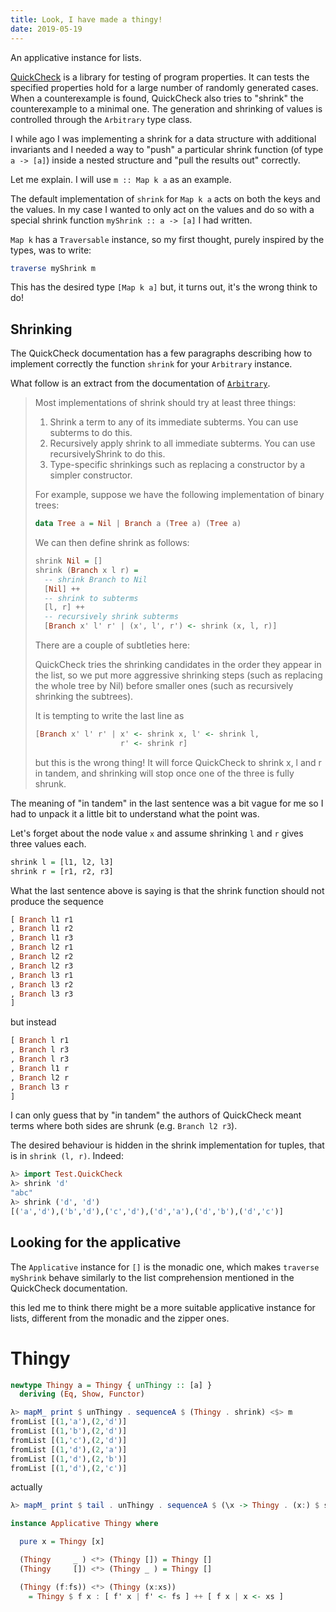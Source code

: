```yaml
---
title: Look, I have made a thingy!
date: 2019-05-19
---
```


An applicative instance for lists.

[QuickCheck](http://hackage.haskell.org/package/QuickCheck) is a library
for testing of program properties. It can tests the specified properties
hold for a large number of randomly generated cases. When a counterexample
is found, QuickCheck also tries to "shrink" the counterexample to a minimal
one. The generation and shrinking of values is controlled through the
`Arbitrary` type class.

I while ago I was implementing a shrink for a data structure with
additional invariants and I needed a way to "push" a particular shrink
function (of type `a -> [a]`) inside a nested structure and "pull the
results out" correctly.

Let me explain. I will use `m :: Map k a` as an example.

The default implementation of `shrink` for `Map k a` acts on both the keys
and the values. In my case I wanted to only act on the values and do so
with a special shrink function `myShrink :: a -> [a]` I had written.

`Map k` has a `Traversable` instance, so my first thought, purely inspired
by the types, was to write:

```haskell
traverse myShrink m
```

This has the desired type `[Map k a]` but, it turns out, it's the wrong
think to do!


Shrinking
---------

The QuickCheck documentation has a few paragraphs describing how to
implement correctly the function `shrink` for your `Arbitrary` instance.

What follow is an extract from the documentation of [`Arbitrary`](http://hackage.haskell.org/package/QuickCheck-2.13.1/docs/Test-QuickCheck-Arbitrary.html).

> Most implementations of shrink should try at least three things:
>
> 1. Shrink a term to any of its immediate subterms. You can use subterms to do
> this.
> 2. Recursively apply shrink to all immediate subterms. You can use
> recursivelyShrink to do this.
> 3. Type-specific shrinkings such as replacing a constructor by a simpler
> constructor.
>
> For example, suppose we have the following implementation of binary trees:
>
> ```haskell
> data Tree a = Nil | Branch a (Tree a) (Tree a)
> ```
>
> We can then define shrink as follows:
>
> ```haskell
> shrink Nil = []
> shrink (Branch x l r) =
>   -- shrink Branch to Nil
>   [Nil] ++
>   -- shrink to subterms
>   [l, r] ++
>   -- recursively shrink subterms
>   [Branch x' l' r' | (x', l', r') <- shrink (x, l, r)]
> ```
>
> There are a couple of subtleties here:
>
> QuickCheck tries the shrinking candidates in the order they appear in the list,
> so we put more aggressive shrinking steps (such as replacing the whole tree by
> Nil) before smaller ones (such as recursively shrinking the subtrees).
>
> It is tempting to write the last line as
> ```haskell
> [Branch x' l' r' | x' <- shrink x, l' <- shrink l,
>                    r' <- shrink r]
> ```
> but this is the wrong thing! It will force QuickCheck to shrink x, l and r
> in tandem, and shrinking will stop once one of the three is fully shrunk.

The meaning of "in tandem" in the last sentence was a bit vague for me so I
had to unpack it a little bit to understand what the point was.

Let's forget about the node value `x` and assume shrinking `l` and `r`
gives three values each.

```haskell
shrink l = [l1, l2, l3]
shrink r = [r1, r2, r3]
```

What the last sentence above is saying is that the shrink function should
not produce the sequence

```haskell
[ Branch l1 r1
, Branch l1 r2
, Branch l1 r3
, Branch l2 r1
, Branch l2 r2
, Branch l2 r3
, Branch l3 r1
, Branch l3 r2
, Branch l3 r3
]
```

but instead

```haskell
[ Branch l r1
, Branch l r3
, Branch l r3
, Branch l1 r
, Branch l2 r
, Branch l3 r
]
```

I can only guess that by "in tandem" the authors of QuickCheck meant
terms where both sides are shrunk (e.g. `Branch l2 r3`).

The desired behaviour is hidden in the shrink implementation for tuples,
that is in `shrink (l, r)`. Indeed:

```haskell
λ> import Test.QuickCheck
λ> shrink 'd'
"abc"
λ> shrink ('d', 'd')
[('a','d'),('b','d'),('c','d'),('d','a'),('d','b'),('d','c')]
```

Looking for the applicative
---------------------------

The `Applicative` instance for `[]` is the monadic one, which makes
`traverse myShrink` behave similarly to the list comprehension mentioned in
the QuickCheck documentation.

this led me to think there might be a more suitable applicative instance
for lists, different from the monadic and the zipper ones.

# Thingy

```haskell
newtype Thingy a = Thingy { unThingy :: [a] }
  deriving (Eq, Show, Functor)
```

```haskell
λ> mapM_ print $ unThingy . sequenceA $ (Thingy . shrink) <$> m
fromList [(1,'a'),(2,'d')]
fromList [(1,'b'),(2,'d')]
fromList [(1,'c'),(2,'d')]
fromList [(1,'d'),(2,'a')]
fromList [(1,'d'),(2,'b')]
fromList [(1,'d'),(2,'c')]
```

actually
```haskell
λ> mapM_ print $ tail . unThingy . sequenceA $ (\x -> Thingy . (x:) $ shrink x) <$> m
```


```haskell
instance Applicative Thingy where

  pure x = Thingy [x]

  (Thingy     _ ) <*> (Thingy []) = Thingy []
  (Thingy     []) <*> (Thingy _ ) = Thingy []

  (Thingy (f:fs)) <*> (Thingy (x:xs))
    = Thingy $ f x : [ f' x | f' <- fs ] ++ [ f x | x <- xs ]
```


